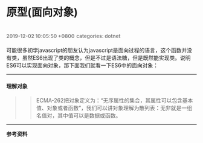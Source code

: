 # 原型(面向对象)
<font color=gray size=2>2019-12-02 10:05:50 +0800</font>
<font color=gray size=2>categories: dotnet</font>
---

可能很多初学javascript的朋友认为javascript是面向过程的语言，这个函数并没有类，虽然ES6出现了类的概念，但是不过是语法糖，但是既然能实现类。说明ES6可以实现面向对象，那下面我们就看一下ES6中的面向对象：


---

#### 理解对象

>>ECMA-262把对象定义为：“无序属性的集合，其属性可以包含基本值、对象或者函数”，我们可以讲对象理解为散列表：无非就是一组名值对，其中值可以是数据或函数。


---

**参考资料**